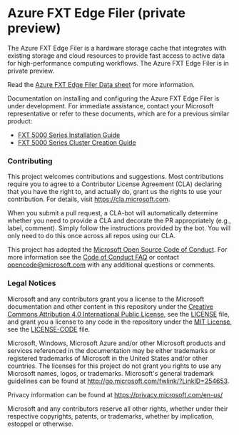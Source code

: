 # Azure FXT Edge Filer (private preview)

The Azure FXT Edge Filer is a hardware storage cache that integrates with existing storage and cloud resources to provide fast access to active data for high-performance computing workflows. The Azure FXT Edge Filer is in private preview.  

Read the [Azure FXT Edge Filer Data sheet](https://azure.microsoft.com/mediahandler/files/resourcefiles/azure-fxt-edge-filer-hybrid-storage-cache-software-defined-networking-fast-file-access-and-active-archive-for-hpc/FXT%20Edge%20Filer%20datasheet-032219.pdf) for more information. 

<!-- product page link not yet active https://azure.microsoft.com/en-us/services/storage/fxt-edge-filer/ -->

Documentation on installing and configuring the Azure FXT Edge Filer is under development. For immediate assistance, contact your Microsoft representative or refer to these documents, which are for a previous similar product: 

* [FXT 5000 Series Installation Guide](https://azure.github.io/Avere/legacy/pdf/FXT_5000_Installation_Guide-2018-05.pdf)
* [FXT 5000 Series Cluster Creation Guide](https://azure.github.io/Avere/legacy/pdf/fxt_cluster_creation_guide-2018-05.pdf)

### Contributing

This project welcomes contributions and suggestions.  Most contributions require you to agree to a
Contributor License Agreement (CLA) declaring that you have the right to, and actually do, grant us
the rights to use your contribution. For details, visit https://cla.microsoft.com.

When you submit a pull request, a CLA-bot will automatically determine whether you need to provide
a CLA and decorate the PR appropriately (e.g., label, comment). Simply follow the instructions
provided by the bot. You will only need to do this once across all repos using our CLA.

This project has adopted the [Microsoft Open Source Code of Conduct](https://opensource.microsoft.com/codeofconduct/).
For more information see the [Code of Conduct FAQ](https://opensource.microsoft.com/codeofconduct/faq/) or
contact [opencode@microsoft.com](mailto:opencode@microsoft.com) with any additional questions or comments.

### Legal Notices

Microsoft and any contributors grant you a license to the Microsoft documentation and other content
in this repository under the [Creative Commons Attribution 4.0 International Public License](https://creativecommons.org/licenses/by/4.0/legalcode),
see the [LICENSE](LICENSE) file, and grant you a license to any code in the repository under the [MIT License](https://opensource.org/licenses/MIT), see the
[LICENSE-CODE](LICENSE-CODE) file.

Microsoft, Windows, Microsoft Azure and/or other Microsoft products and services referenced in the documentation
may be either trademarks or registered trademarks of Microsoft in the United States and/or other countries.
The licenses for this project do not grant you rights to use any Microsoft names, logos, or trademarks.
Microsoft's general trademark guidelines can be found at http://go.microsoft.com/fwlink/?LinkID=254653.

Privacy information can be found at https://privacy.microsoft.com/en-us/

Microsoft and any contributors reserve all other rights, whether under their respective copyrights, patents,
or trademarks, whether by implication, estoppel or otherwise.
